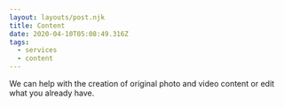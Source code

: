 ```yaml
---
layout: layouts/post.njk
title: Content
date: 2020-04-10T05:08:49.316Z
tags:
  - services
  - content
---
```

We can help with the creation of original photo and video content or edit what you already have.